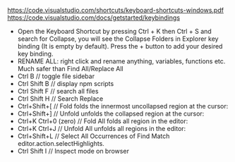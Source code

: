 https://code.visualstudio.com/shortcuts/keyboard-shortcuts-windows.pdf
https://code.visualstudio.com/docs/getstarted/keybindings

- Open the Keyboard Shortcut by pressing Ctrl + K then Ctrl + S and search for Collapse, you will see the Collapse Folders in Explorer key binding (It is empty by default). Press the + button to add your desired key binding.
- RENAME ALL: right click and rename anything, variables, functions etc. Much safer than Find All/Replace All
- Ctrl B // toggle file sidebar
- Ctrl Shift B // display npm scripts
- Ctrl Shift F // search all files
- Ctrl Shift H // Search Replace
- Ctrl+Shift+[ // Fold folds the innermost uncollapsed region at the cursor:
- Ctrl+Shift+] // Unfold unfolds the collapsed region at the cursor:
- Ctrl+K Ctrl+0 (zero) // Fold All folds all region in the editor:
- Ctrl+K Ctrl+J // Unfold All unfolds all regions in the editor:
- Ctrl+Shift+L // Select All Occurrences of Find Match editor.action.selectHighlights.
- Ctrl Shift I // Inspect mode on browser
